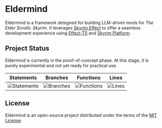 # Eldermind #

Eldermind is a framework designed for building LLM-driven mods for _The Elder Scrolls: Skyrim_. It
leverages [Skyrim Effect](https://github.com/mysticfall/skyrim-effect) to offer a
seamless development experience using [Effect-TS](https://effect.website/)
and [Skyrim Platform](https://www.nexusmods.com/skyrimspecialedition/mods/54909).

## Project Status

Eldermind is currently in the proof-of-concept phase. At this stage, it is purely experimental and not yet ready for
practical use.

| Statements                  | Branches                | Functions                 | Lines             |
| --------------------------- | ----------------------- | ------------------------- | ----------------- |
| ![Statements](https://img.shields.io/badge/statements-74.79%25-red.svg?style=flat) | ![Branches](https://img.shields.io/badge/branches-82.87%25-yellow.svg?style=flat) | ![Functions](https://img.shields.io/badge/functions-53.47%25-red.svg?style=flat) | ![Lines](https://img.shields.io/badge/lines-74.79%25-red.svg?style=flat) |

## License

Eldermind is an open-source project distributed under the terms of the [MIT License](LICENSE).
